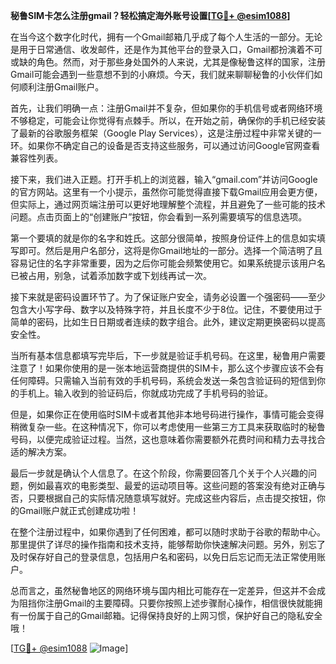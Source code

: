 **秘鲁SIM卡怎么注册gmail？轻松搞定海外账号设置[[TG💪+ @esim1088](https://t.me/s/esim1088)]**

在当今这个数字化时代，拥有一个Gmail邮箱几乎成了每个人生活的一部分。无论是用于日常通信、收发邮件，还是作为其他平台的登录入口，Gmail都扮演着不可或缺的角色。然而，对于那些身处国外的人来说，尤其是像秘鲁这样的国家，注册Gmail可能会遇到一些意想不到的小麻烦。今天，我们就来聊聊秘鲁的小伙伴们如何顺利注册Gmail账户。

首先，让我们明确一点：注册Gmail并不复杂，但如果你的手机信号或者网络环境不够稳定，可能会让你觉得有点棘手。所以，在开始之前，确保你的手机已经安装了最新的谷歌服务框架（Google Play Services），这是注册过程中非常关键的一环。如果你不确定自己的设备是否支持这些服务，可以通过访问Google官网查看兼容性列表。

接下来，我们进入正题。打开手机上的浏览器，输入“gmail.com”并访问Google的官方网站。这里有一个小提示，虽然你可能觉得直接下载Gmail应用会更方便，但实际上，通过网页端注册可以更好地理解整个流程，并且避免了一些可能的技术问题。点击页面上的“创建账户”按钮，你会看到一系列需要填写的信息选项。

第一个要填的就是你的名字和姓氏。这部分很简单，按照身份证件上的信息如实填写即可。然后是用户名部分，这将是你Gmail地址的一部分。选择一个简洁明了且容易记住的名字非常重要，因为之后你可能会频繁使用它。如果系统提示该用户名已被占用，别急，试着添加数字或下划线再试一次。

接下来就是密码设置环节了。为了保证账户安全，请务必设置一个强密码——至少包含大小写字母、数字以及特殊字符，并且长度不少于8位。记住，不要使用过于简单的密码，比如生日日期或者连续的数字组合。此外，建议定期更换密码以提高安全性。

当所有基本信息都填写完毕后，下一步就是验证手机号码。在这里，秘鲁用户需要注意了！如果你使用的是一张本地运营商提供的SIM卡，那么这个步骤应该不会有任何障碍。只需输入当前有效的手机号码，系统会发送一条包含验证码的短信到你的手机上。输入收到的验证码后，你就成功完成了手机号码的验证。

但是，如果你正在使用临时SIM卡或者其他非本地号码进行操作，事情可能会变得稍微复杂一些。在这种情况下，你可以考虑使用一些第三方工具来获取临时的秘鲁号码，以便完成验证过程。当然，这也意味着你需要额外花费时间和精力去寻找合适的解决方案。

最后一步就是确认个人信息了。在这个阶段，你需要回答几个关于个人兴趣的问题，例如最喜欢的电影类型、最爱的运动项目等。这些问题的答案没有绝对正确与否，只要根据自己的实际情况随意填写就好。完成这些内容后，点击提交按钮，你的Gmail账户就正式创建成功啦！

在整个注册过程中，如果你遇到了任何困难，都可以随时求助于谷歌的帮助中心。那里提供了详尽的操作指南和技术支持，能够帮助你快速解决问题。另外，别忘了及时保存好自己的登录信息，包括用户名和密码，以免日后忘记而无法正常使用账户。

总而言之，虽然秘鲁地区的网络环境与国内相比可能存在一定差异，但这并不会成为阻挡你注册Gmail的主要障碍。只要你按照上述步骤耐心操作，相信很快就能拥有一份属于自己的Gmail邮箱。记得保持良好的上网习惯，保护好自己的隐私安全哦！

[[TG💪+ @esim1088](https://t.me/s/esim1088) ![Image](https://i.postimg.cc/4NQfJmqS/Snipaste-2025-05-13-00-14-12.png)]